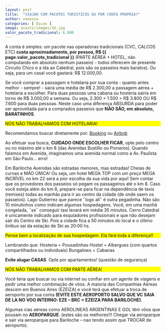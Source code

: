 ```yaml
---
layout: post
title:  "VIAJAR COM PACOTES TURISTICOS OU POR CONTA PROPRIA?"
author: vanessa
categories: [ Dicas ]
image: assets/images/16.jpg
valor_pacote_tradicional: 6.000
---
```


A conta é simples: um pacote nas operadoras tradicionais (CVC, CALCOS ETC) **custa aproximadamente, por pessoa, R$ {{ page.valor_pacote_tradicional }}** (PARTE AÉREA + HOTEL, não computando em absoluto nenhum passeio) - todos oferecem de presente Circuito Chico e a ida ao Catedral, pois são os passeios mais baratos). 
Ou seja, para um casal você gastará: R$ 12.000,00.

Se você comprar a passagem e hotelaria por sua conta - quanto antes melhor - sempre! - sairá uma média de R$ 2.300,00 a passagem aérea + hotelaria a escolher. Para duas pessoas uma cabana ou hosteria sairia em torno de R$ 3.000,00 a semana. Ou seja, 2.300 + 1.500 = R$ 3.800 OU R$ 7.600 para duas pessoas. Neste caso uma diferença ABSURDA para poder ser aproveitada para a comprados passeios que **NÃO SÃO, em absoluto, BARATINHOS**.

<p style="background-color: yellow;">NÓS NÃO TRABALHAMOS COM HOTELARIA!</p> 
Recomendamos buscar diretamente por:  <a href="http://www.booking.com" target="_blank">Booking</a> ou <a href="http://www.airbnb.com.br"  target="_blank">Airbnb</a>  

Ao efetuar sua busca, **CUIDADO ONDE ESCOLHER FICAR**, opte pelo centro ou no máximo até o km 8 (das Avenidas Bustillo ou Pioneros). 
Quando falamos em Avenida, imaginamos uma avenida normal como a Av. Paulista em São Paulo... erro! 

Em Bariloche Avenidas são estradas menores, mas estradas! Cheias de curvas e MÃO ÚNICA! Ou seja, um hotel MEGA TOP com um preço MEGA INCRÍVEL no km 22 será a pior escolha da sua vida por aqui!
Sem contar que os provedores dos passeios só pegam os passageiros até o km 8. 
Caso você esteja além do km 8, prepare-se para ficar na dependência de taxis (remises) todas as manhãs para ir ao centro da cidade (de onde saem os passeios).
Lago Gutierrez que parece ˝logo alí˝ é outra pegadinha. Não são 10 minutinhos como indicam algumas hospedagens. Você, em uma manhã congelada, ˝se˝ conseguir taxi levará em média 35 minutos. 
Cerro Catedral é unicamente indicado para esquiadores profissionais e que não desejam sair do Centro de Ski. Pois a cidade fica a 50 minutos do local e o último ônibus sai da estação de Ski as 20:00 hs.

<p style="background-color: yellow;">Pense bem a localização de sua hospedagem. Ela fará toda a diferença!!</p> 

Lembrando que:
Hosteria = Pousadinhas
Hostel = Albergues (com quartos compartilhados ou individuais)
Bungalows = Cabanas

**Evite alugar CASAS**. Opte por apartamentos! (questão de segurança)

<p style="background-color: yellow;">NÓS NÃO TRABALHAMOS COM PARTE AÉREA!</p>

Você teria que buscar ou via internet ou confiar em um agente de viagens e pedir uma melhor combinação de vôos.
A maioria das Companhias Aéreas descem em Buenos Aires (EZEIZA) e você terá que efetuar a troca de aeroporto por sua conta **(EVITE ESTE AEROPORTO SALVO QUE VC SAIA DE LA NO VOO INTERNO: EZE – BRC = EZEIZA PARA BARILOCHE)**.

Algumas cias aéreas como AEROLINEAS ARGENTINAS E GOL têm vôos que pousam no **AEROPARQUE**. (estes são os melhores!!! Chegar via aeroparque e sair via aeroparque para Bariloche – nao tendo assim que TROCAR de aeroporto).
